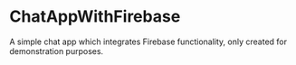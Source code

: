 # ChatAppWithFirebase
A simple chat app which integrates Firebase functionality, only created for demonstration purposes.
